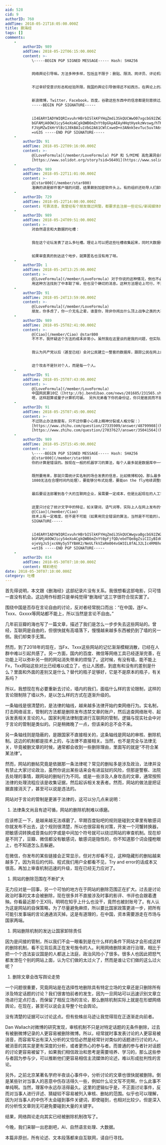 ```yaml
---
aid: 528
cid: 9
authorID: 760
addTime: 2018-05-21T18:05:00.000Z
title: 删海经
tags: []
comments:
    -
        authorID: 989
        addTime: 2018-05-22T06:15:00.000Z
        content: >-
            \-----BEGIN PGP SIGNED MESSAGE----- Hash: SHA256


            网络舆论引导嘛。方法多种多样，包括且不限于：删贴、限流、网评员、评论机器人。


            不过幸好受意识形态和经验所限，我国的舆论引导做得还不如西方。在舆论上的高压态度，反而让人们转向各种如微信群等的“小道消息”，反而让部分信息得到更快的流传。等中国共产党学会像西方媒体一样，从吸引人的注意力抓起，让人们自动自发地看他们胡扯，而且并不关注其他信息渠道，也不自发地互相传播信息（或者只传播媒体想让人们知道的信息），把人们发自内心地原子化，那才叫可怕。


            新浪微博，Twitter，Facebook，百度，谷歌这些东西中的信息都是刻意排过序的，人们在关键问题上看到的信息，都是这些企业或是其后的政府想要让人们看到的。这不止是一个中国问题，这是一个世界性问题。
            -----BEGIN PGP SIGNATURE-----


            iI4EARYIADYWIQRIxvuhrHBrbISlkKFYHqZmdi3SkQUCWwO07xgcbG92ZWZvcm11
            bGFAMjA0OWJicy54eXoACgkQWB6mZnYt0pGkpAEAyHHqtHyekzWvswg/hTKHSWuH
            FJVpMZwIkHrVlBz1J8kBAIu1VbG2A61CWlCxweD+n3ANnk5evTuc5uv7A6soAH0J
            =vG3S -----END PGP SIGNATURE-----
    -
        authorID: 91
        addTime: 2018-05-22T09:16:00.000Z
        content: >-
            @[LoveFormula](/member/LoveFormula) PGP 和 S/MIME 高危漏洞会暴露加密邮件的明文
            [https://www.solidot.org/story?sid=56491](https://www.solidot.org/story?sid=56491)
    -
        authorID: 989
        addTime: 2018-05-22T11:01:00.000Z
        content: >-
            @[star800](/member/star800)
            准确的讲是邮件客户端的问题，结果赖到加密软件头上。有的组织还劝导人们卸载加密软件，使我感觉后面有阴谋。
    -
        authorID: 729
        addTime: 2018-05-22T14:00:00.000Z
        content: 可靠消息，我曾经有个朋友做过网警。都要求去注册一些论坛/新闻媒体的账号，每天去各大新闻下面做舆论的引导。
    -
        authorID: 989
        addTime: 2018-05-24T09:51:00.000Z
        content: >-
            对自然语言和大数据的吐槽：


            我在这个论坛发表了这么多吐槽。理论上可以把这些吐槽收集起来，同时大数据收集人们在其他各种社交平台上的发言，用机器学习模型做出一个向量，政府就能知道我到底是谁，然后来迫害我，譬如请我喝茶或者扣除我的信用。虽然在这里发言的时候我已经修改了一些我常用的词语，但我觉得还不够。


            如果审查真的到达这个地步，就算匿名也没有用了呀。
    -
        authorID: 1
        addTime: 2018-05-24T13:25:00.000Z
        content: >-
            @[LoveFormula](/member/LoveFormula) 对于你说的这种情况，倒也不必太担心，不是说 CIA
            用这种方法找到了中本聪了嘛，但也没个确切的消息。这种方法理论上可行，不过成本应该非常大，而且最多只能作为一种辅助侦查手段，还不能作为证据吧……
    -
        authorID: 91
        addTime: 2018-05-24T13:59:00.000Z
        content: >-
            @[LoveFormula](/member/LoveFormula)
            朋友，你多虑了，你一介无名之辈，谁查你，除非你闹出什么顶上战争之类的大事件，或者打掉几个七武海，把你的悬赏金额提高到10亿贝里以上，否则世界政府哪有那么多闲心管你...
    -
        authorID: 989
        addTime: 2018-05-25T02:41:00.000Z
        content: >-
            @[Ciao](/member/Ciao) @star800
            不不不，我怀疑这个方法的成本非常小。虽然我在这里谈的是我的问题，但实际上这是2049BBS每个人的问题。


            我认为共产党以后（甚至已经）会对公民建立一整套的数据库，跟踪公民在网上的发言。当发现了一个新的网站，只要扫一遍自然语言模型，就能知道这个网站里面的活跃用户到底是谁。国家的人力有限，肯定不会当场抓你。但当你要办什么事情的时候，比如贷款或出境，就可以查出来你这个人是有案底的。


            这个攻击不是针对个人，而是每一个人。
    -
        authorID: 91
        addTime: 2018-05-25T07:43:00.000Z
        content: >-
            @[LoveFormula](/member/LoveFormula)
            中国网民算10亿（[http://bj.bendibao.com/news/201685/231565.shtm），每个人算3个马甲，就是30亿，在全世界N个网站发布M条信息，那么数据库就是30NM，单位至少百亿级，甚至万亿。](http://bj.bendibao.com/news/201685/231565.shtm%EF%BC%89%EF%BC%8C%E6%AF%8F%E4%B8%AA%E4%BA%BA%E7%AE%973%E4%B8%AA%E9%A9%AC%E7%94%B2%EF%BC%8C%E5%B0%B1%E6%98%AF30%E4%BA%BF%EF%BC%8C%E5%9C%A8%E5%85%A8%E4%B8%96%E7%95%8CN%E4%B8%AA%E7%BD%91%E7%AB%99%E5%8F%91%E5%B8%83M%E6%9D%A1%E4%BF%A1%E6%81%AF%EF%BC%8C%E9%82%A3%E4%B9%88%E6%95%B0%E6%8D%AE%E5%BA%93%E5%B0%B1%E6%98%AF30NM%EF%BC%8C%E5%8D%95%E4%BD%8D%E8%87%B3%E5%B0%91%E7%99%BE%E4%BA%BF%E7%BA%A7%EF%BC%8C%E7%94%9A%E8%87%B3%E4%B8%87%E4%BA%BF%E3%80%82)
            嗯，这样超算或量子计算机可破。 另外兄弟看下你的身份证，你只是居民而不是公民...
    -
        authorID: 91
        addTime: 2018-05-25T07:45:00.000Z
        content: >-
            不过防止办法倒是有，只不过你要小心得上精神分裂或人格分裂：）
            [https://www.zhihu.com/question/27335909/answer/48799908](https://www.zhihu.com/question/27335909/answer/48799908)
            [https://www.zhihu.com/question/27037627/answer/35041564](https://www.zhihu.com/question/27037627/answer/35041564)
    -
        authorID: 989
        addTime: 2018-05-25T15:45:00.000Z
        content: >-
            \-----BEGIN PGP SIGNED MESSAGE----- Hash: SHA256
            @[star800](/member/star800)
            你的计算是错误的。按现在一般的机器学习的算法，每个人最多就是数据库中一个长度为几百的向量，不需要也不应该存储每个人发布的所有信息，否则无法做匹配。


            既然要用来，那就只需统计实名制的场合发表的信息，比如微博和QQ，那么最多10亿记录，不需要看你的3个马甲。设向量维度为300，用32位浮点数（4字节），那么只需要1200GB，算上各种别的附加信息，最多2000GB。淘宝买个硬盘就好了，几百块钱，方便下发到各个单位。做这种数据挖掘，NLP模型本身有一定复杂度（但不需要复杂到2个GTX
            1080无法在合理时间内处理），要能够分布式处理，要能on the fly地续调整向量，还要考虑以后模型升级后原先的数据如何处理。


            最后要设法部署到各个大的互联网企业，虽需要一定成本，但是比起现在的人工审查，简直微不足道，以国家安全的名义，这是非常正当的。统筹协调这些互联网企业是困难的事情，可以钦定一个企业来专门做这个事情，制定统一接口和规范，和这些互联网企业合作，而且是很好的腐败机会。


            这里只讨论了统计文字中的特征，如关键词，语气词等，实际上人在网上发布的信息还有非常多其他的特征，比如发布信息的时间、频率等。都可以作为很好的机器学习材料。
            @[Ciao](/member/Ciao)
            技术上有一定难度，但不是不可能（如果用完全错误的算法，当然是不可能的）。希望以上论证不要成为什么操作指南。 -----BEGIN PGP
            SIGNATURE-----


            iI4EARYIADYWIQRIxvuhrHBrbISlkKFYHqZmdi3SkQUCWwgvaBgcbG92ZWZvcm11
            bGFAMjA0OWJicy54eXoACgkQWB6mZnYt0pFjfQD/ebdTQe8gZsiCIIyBIdG2soxW
            ojeVgJs5jxc6Ny5y5TYBAK2/NeULfkVZaRm004vGW3IL8fAL32LIc4RM8hdtSQoI
            =xtI6 -----END PGP SIGNATURE-----
    -
        authorID: 814
        addTime: 2018-05-30T07:10:00.000Z
        content: 精彩绝伦
date: 2018-05-30T07:10:00.000Z
category: 吐槽
---
```


首先得说明，本文跟《删海经》这部纪录片没有关系。我很想看这部电影，只可惜一直没有机会。这边用作标题只是单纯觉得“删海经”这三字很符合现实罢了。

围绕中国是否存在言论自由的讨论，反对者经常脱口而出：“在中国，连Fx、Txxx、Gxxxx等网站都不能上，所以当然是言论不自由。”

几年前豆瓣的海也写了一篇文章，描述了我们是怎么一步步失去这些网站的。曾经，互联网是自由的，但很快就有高墙落下，慢慢越来越多东西被扔到了墙的另一侧。我们却束手无策。

然而，到了2018年的现在，当Fx、Txxx这些网站的记忆渐渐模糊消散，已经在人群中难以引起共感了。另一方面，国内的百度、微信等网络工具已经逐渐完善，在功能上可以弥补另一侧的网站消失带来的烦恼了。这时候，有没有墙，能不能上Fx，Txx网站这些对比已经难以成立了，也让人困惑，到底有和没有的差别是什么？里面和外面的差别又是什么？替代的瓶子足够好，它是不是原本的瓶子，有关系吗？

所以，我想现在有必要重新去讨论，墙内的我们，面临什么样的言论限制，这样的言论限制除了墙以外，是以怎么样的方式在逐渐升级的。

一条轴线是很清楚的，是法律的轴线，越来越多法律开始约束网络行为。实名制，打击网络谣言，管制的方法都是删除发布违禁文章的账户，然后追查网络账号、起诉发表相关言论的人。国家利用法律制度进行互联网的管制，逻辑与现实社会中对于言论的管制是类似的。只是稍微晚了一点，但该来的总不会不来。

另一条轴线则是隐蔽的，是跟国家不直接相关的，这条轴线是网站的审核、删除机制。这边的机制都是技术上的，与法律不直接相关。当然，也不是完全与法律无关，毕竟被删文章的时候，通常都会收到一些删除理由，里面写的就是“不符合某某法律”。

然而，网站的删帖究竟是依据那一条法律呢？常见的删帖多是涉及政治，法律并没有禁止大家讨论政治，虽然你说出某些话来会有进监狱的风险，但那是警察、法院去处理的事情，跟网站的删帖行为不同。或是一些涉及人身攻击的文章，通常按照法律的处理流程应该是收集证据，然后起诉相关发表者。然而，网站的做法是把证据直接消灭了，甚至可以说是违法的。

网站对于言论的管制是更甚于法律的，这可以分几点来说明：

1.  法律条文尚且有迹可循，网站的删除机制难以琢磨。

应该修正一下，是越来越无法琢磨了。早期百度贴吧的规则是碰到文章里有敏感词你就发布不出去，这个规则很清楚，所以也很容易有对策，开发一个河蟹转换器，把敏感词转换成音类似的字或是中间加个符号就可以绕过网站的审查机制。现在却是不同了，豆瓣、微信都没有敏感词，敏感词是隐性的，你不知道那个词会撞枪眼上，也不知道怎么去躲避。

在微信，你发布的某些链接会正常显示，但对方却看不见，这种隐藏形的删帖越来越多了。因为背后的代码、程式我们用户全都看不见，Try and error的话成本又很高，再加上审查机制迅速的升级，现在已经无力应对了。

1.  网站的删除范围在不断扩大

无力应对是一回事，另一个可怕的地方在于网站的删除范围正在扩大。过去是讨论政治时事的文本会被删除，现在很多并不直接涉及时事的影评、书评也会跟着遭殃。你看最近那个王X玛，明明在知乎上什么也没干，竟然也被封账号了。有人认为这是网站的自保策略，为了尽量避免麻烦，所以要比国家政策更进一步，把所有可能引发事端的言论通通消灭掉。这是有道理的，在中国，资本需要游走在市场与国家两端。

1.  网站删除机制的发达让国家卸除责任

因为是间接的管制，所以我们不会一眼看到是在什么样的条件下网站才会形成这样的删除机制，看不见背后真正在发号施令的人。利用网络删除来进行治理，相比于把一个个违法妄议国是的人都送上法庭，政治风险小了很多。很多人也因此把怒气都发泄在个别的网站上面，认为它们做的太过火了，然而是谁让它们做的这么过火呢？

1.  删除文章会改写舆论走势

一个问题很重要，究竟网站是在选择性地删除具有特定立场的文章还是只删除所有涉及特定话题的讨论？我们很害怕前者的发生，因为一旦网站可以迅速识别文章立场进行定点打击，而保留了相反立场的言论，那么删除机制实际上就是在形塑网络舆论，在现在，甚至可以说会主导整个社会舆论。

没有清楚的证据可以讨论这点。但有些蛛丝马迹让我觉得现在正逐渐走向前者。

Dan Wallach对微博的研究发现，审核机制不只是对特定话题的无条件删除，过去有被删微博记录的人更容易被删除微博。所以，经常就时事发表讨论的人更容易被消音，而容易写出有深入分析的又恰恰必然是经常针对类似的话题进行讨论的人。被消音的其实是更有深度的分析，或者更热心的参与者。而普通的参与者针对话题的讨论更容易被留下，如果我们相信政治和思考是需要培养、学习的，那么这些参与者因为参与少，可以推断他们更容易相信主流媒体的论述，难以形成批判性的言论。

另外，之前北京某著名学府半夜谈心事件中，分析讨论的文章也很快就被删除。倒是某些针对当事人的恶意中伤存活得久一些，例如什么论文写不完啊，什么此事不单纯啊。当然，理客中永远存活得最久。这里的逻辑似乎是，不正面讨论事件，反而对当事人进行评述、猜疑较不容易被列入审核、删帖的范围。似乎也可以理解，因为对当事人的中伤不太会碰到事件关键词，即使碰到，也相对比较少。但是深入的分析性文章则无可避免要碰到大量的关键字。

结果，网络舆论走向其实已经被删除机制改写了。

今晚，我们来聊一出悲剧吧，AI、自然语言处理、大数据。

本篇非原创，所有论述、文本段落都来自互联网，请自行寻找。
